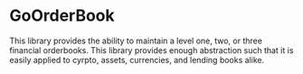 # GoOrderBook

This library provides the ability to maintain a level one, two, or three
financial orderbooks. This library provides enough abstraction such that
it is easily applied to cyrpto, assets, currencies, and lending books alike.
